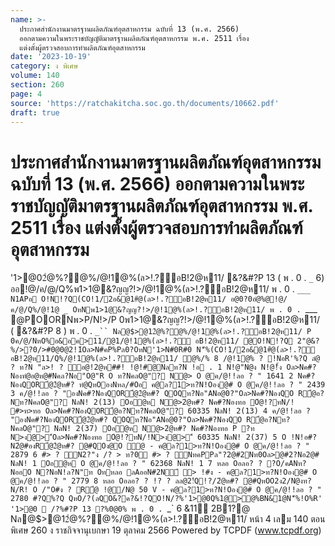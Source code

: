 ```yaml
---
name: >-
  ประกาศสำนักงานมาตรฐานผลิตภัณฑ์อุตสาหกรรม ฉบับที่ 13 (พ.ศ. 2566)
  ออกตามความในพระราชบัญญัติมาตรฐานผลิตภัณฑ์อุตสาหกรรม พ.ศ. 2511 เรื่อง
  แต่งตั้งผู้ตรวจสอบการทำผลิตภัณฑ์อุตสาหกรรม
date: '2023-10-19'
category: ง พิเศษ
volume: 140
section: 260
page: 4
source: 'https://ratchakitcha.soc.go.th/documents/10662.pdf'
draft: true
---
```


# ประกาศสำนักงานมาตรฐานผลิตภัณฑ์อุตสาหกรรม ฉบับที่ 13 (พ.ศ. 2566) ออกตามความในพระราชบัญญัติมาตรฐานผลิตภัณฑ์อุตสาหกรรม พ.ศ. 2511 เรื่อง แต่งตั้งผู้ตรวจสอบการทำผลิตภัณฑ์อุตสาหกรรม

'1>@02ํ@%?@%/@!1@%(ล>!.?์อB!2@ห11/ &?&#?P 13 ( พ . 0 . `_` 6) ออ!@/ค/@/Q%พ1>1@&?ญญ?!>/@!1@%(ล>!.?์อB!2@ห11/ พ . 0 . `___ N1APอ O!N!?Q(CO!1/2อ&@1#ํ@(ล>!.?์อB!2@ห11/ อ@0?0อํ@%@!@/ค/@/Q%/@!1@ _ OหNพ1>1@&?ญญ?!>/@!1@%(ล>!.?์อB!2@ห11/ พ . 0 . `___ @POORNพ>P/N!>/P 0พ1>1@&?ญญ?!>/@!1@%(ล>!.?์อB!2@ห11/ ( &?&#?P 8 ) พ . 0 . `_`` Nล@$>@12ํ@%?@%/@!1@%(ล>!.?์อB!2@ห11/ P 0ค/@/NหO%อ&อค>11/@1/@!1@%(ล>!.?์ อB!2@ห11/ @O!N!?Q 2"@&?%/>?0/>#0@0@2!1์Oล>N#คP%Pล0?OหN'1>N#0R#0 N'็%(CO!1/2อ&@1#ํ@(ล>!.?์ อB!2@ห11/Q%/@!1@%(ล>!.?์อB!2@ห11/ ํ@%/% 8 /@!1@% ? !NอR'%?Q ลํ@ ? ท?N "ล>! ? ์อ@!2@ห##! !@!#@Nลท?N !อ . 1 N!@"N@ง N!@!ิ้ง Oล>Nค#?Nองทํ@อ@ห@#Nคล?Nอ"O@"R O ท?NคลO@"? N@> O @ค/@!!ลอ ? " 1641 2 Nค#?NองQOR้@2ํ@ห#? ทํ@QหOองNหล/#Oอ ค@ล?1>ท?N!Oอง@# O @ค/@!!ลอ ? " 2439 3 ค/@!!ลอ ? "องNค#?NองQOR้@2ํ@ห#? QOQท?Nอ"ANอ@0?"Oล>Nค#?NองQO R้@อ?Nท?NคลO@"? NลN! 2(13) Oอํ@ห N@>2ํ@ห#? Nค#?Nองทอ Oํ@!?ทN/! #>ท>ทอ Oล>Nค#?NองQOR้@อ?Nท?NคลO@"? 60335 NลN! 2(13) 4 ค/@!!ลอ ? "องNค#?NองQOR้@2ํ@ห#? QOQท?Nอ"ANอ@0?"Oล>Nค#?NองQO R้@อ?Nท?NคลO@"? NลN! 2(37) Oอํ@ห N@>2ํ@ห#? Nค#?Nองทอ P ?ท N>ง@>"์Oล>Nค#?Nองทอ Oํ@!?ทN/!N>ง@>"์ 60335 NลN! 2(37) 5 O !N!อ#?N2ํ@#องR้@2ํ@ห#? @#QOง@O @ - ค@ล?1>ท?N!Oอง@# O @ค/@!!ลอ ? " 2879 6 #> ? ์N2?"ง /? > ท?0์ #> ? ์NทคPPล"?2@#2Nท0Oล>@#2?Nอ2@# NลN! 1 Oอํ@ห O @ค/@!!ลอ ? " 62368 NลN! 1 7 หลอ Oอลอ? ? ?O/คANท?NออO N?NอN!ล?N"ท Oทหลอ ลAออN#2N์ > !#ง - ค@ล?1>ท?N!Oอง@# O @ค/@!!ลอ ? " 2779 8 หลอ Oอลอ? ? !? ? ลล@2!์Q!?/2ํ@ห#? @#QหOO2ง2/N@งท?N/R! O /"O#ง ? R้@ !@/N@ 50 V - ค@ล?1>ท?N!Oอง@# O @ค/@!!ลอ ? " 2780 #?Q%?Q QหO/?(ลQO&?ค?&!?QO!N/?%'1>@0Q%1@>@%BN&1@N'็%!O%R' '1>@0  /?%#?P 13 ?%0@0% พ . 0 . `_` 6 &11 2B1?@ Nล@$>@12ํ@%?@%/@!1@%(ล>!.?์อB!2@ห11/ หน้า 4 เลม 140 ตอนพิเศษ 260 ง ราชกิจจานุเบกษา 19 ตุลาคม 2566 Powered by TCPDF (www.tcpdf.org)
